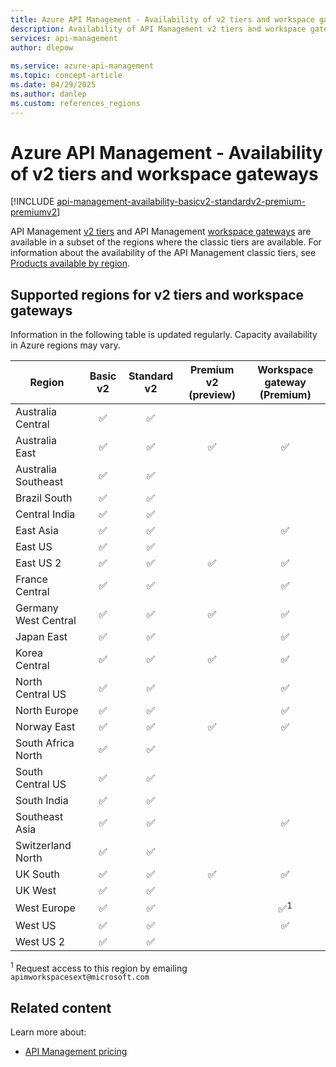 ```yaml
---
title: Azure API Management - Availability of v2 tiers and workspace gateways
description: Availability of API Management v2 tiers and workspace gateways in Azure regions. This information supplements product availability by region. 
services: api-management
author: dlepow
 
ms.service: azure-api-management
ms.topic: concept-article
ms.date: 04/29/2025
ms.author: danlep
ms.custom: references_regions
---
```


# Azure API Management - Availability of v2 tiers and workspace gateways

[!INCLUDE [api-management-availability-basicv2-standardv2-premium-premiumv2](../../includes/api-management-availability-basicv2-standardv2-premium-premiumv2.md)]

API Management [v2 tiers](v2-service-tiers-overview.md) and API Management [workspace gateways](workspaces-overview.md#workspace-gateway) are available in a subset of the regions where the classic tiers are available. For information about the availability of the API Management classic tiers, see [Products available by region](https://azure.microsoft.com/global-infrastructure/services/).


## Supported regions for v2 tiers and workspace gateways

Information in the following table is updated regularly. Capacity availability in Azure regions may vary.


| Region | Basic v2 | Standard v2 | Premium v2 (preview) | Workspace gateway (Premium) | 
|-----|:---:|:---:|:---:|:---:|
| Australia Central | ✅ | ✅ | | |
| Australia East | ✅ | ✅ | ✅ | ✅ |
| Australia Southeast | ✅ | ✅ | | |
| Brazil South | ✅ | ✅ | |  |
| Central India  | ✅ | ✅ | |  |
| East Asia | ✅ | ✅ | | ✅ |
| East US  | ✅ | ✅ |  |  |
| East US 2 | ✅ | ✅ | ✅ | ✅ |
| France Central  | ✅ | ✅ | | ✅ |
| Germany West Central  | ✅ | ✅ | ✅ | ✅ |
| Japan East | ✅ | ✅ | | ✅ |
| Korea Central | ✅ | ✅ | ✅ | ✅ | 
| North Central US | ✅ | ✅ |  | ✅ |
| North Europe | ✅ | ✅ |  | ✅ |
| Norway East | ✅ | ✅ | ✅ | ✅ |
| South Africa North | ✅ | ✅ | |  |
| South Central US | ✅ | ✅ |  |  |
| South India | ✅ | ✅ |  |  |
| Southeast Asia | ✅ | ✅ | | ✅ |
| Switzerland North | ✅ |✅ |  | |
| UK South | ✅  | ✅ | ✅ | ✅ |
| UK West | ✅  | ✅ | | |
| West Europe  | ✅ | ✅ | | ✅<sup>1</sup> |
| West US | ✅ | ✅ |  | ✅ |
| West US 2 | ✅ | ✅ |  | |

<sup>1</sup> Request access to this region by emailing `apimworkspacesext@microsoft.com` 

## Related content

Learn more about:

* [API Management pricing](https://aka.ms/apimpricing)
